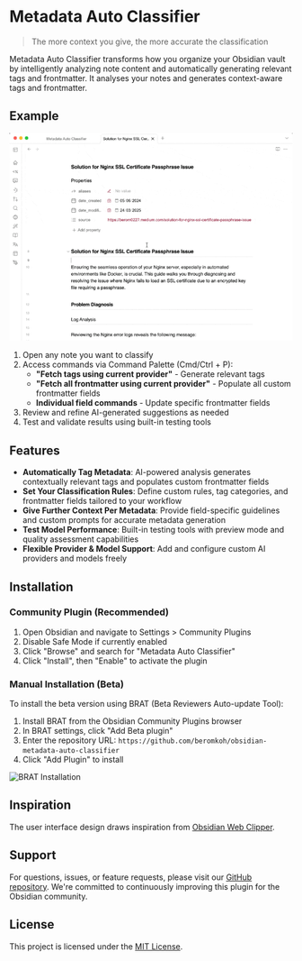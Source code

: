 # Metadata Auto Classifier

> The more context you give, the more accurate the classification

Metadata Auto Classifier transforms how you organize your Obsidian vault by intelligently analyzing note content and automatically generating relevant tags and frontmatter. It analyses your notes and generates context-aware tags and frontmatter.

## Example
![Usage Example](./assets/usecase.gif)

1. Open any note you want to classify
2. Access commands via Command Palette (Cmd/Ctrl + P):
   - **"Fetch tags using current provider"** - Generate relevant tags
   - **"Fetch all frontmatter using current provider"** - Populate all custom frontmatter fields
   - **Individual field commands** - Update specific frontmatter fields
3. Review and refine AI-generated suggestions as needed
4. Test and validate results using built-in testing tools

## Features

- **Automatically Tag Metadata**: AI-powered analysis generates contextually relevant tags and populates custom frontmatter fields
- **Set Your Classification Rules**: Define custom rules, tag categories, and frontmatter fields tailored to your workflow
- **Give Further Context Per Metadata**: Provide field-specific guidelines and custom prompts for accurate metadata generation
- **Test Model Performance**: Built-in testing tools with preview mode and quality assessment capabilities
- **Flexible Provider & Model Support**: Add and configure custom AI providers and models freely

## Installation

### Community Plugin (Recommended)

1. Open Obsidian and navigate to Settings > Community Plugins
2. Disable Safe Mode if currently enabled
3. Click "Browse" and search for "Metadata Auto Classifier"
4. Click "Install", then "Enable" to activate the plugin

### Manual Installation (Beta)

To install the beta version using BRAT (Beta Reviewers Auto-update Tool):

1. Install BRAT from the Obsidian Community Plugins browser
2. In BRAT settings, click "Add Beta plugin"
3. Enter the repository URL: `https://github.com/beromkoh/obsidian-metadata-auto-classifier`
4. Click "Add Plugin" to install

![BRAT Installation](./assets/brat-install.gif)


## Inspiration

The user interface design draws inspiration from [Obsidian Web Clipper](https://obsidian.md/clipper).

## Support

For questions, issues, or feature requests, please visit our [GitHub repository](https://github.com/beromkoh/obsidian-metadata-auto-classifier). We're committed to continuously improving this plugin for the Obsidian community.

## License

This project is licensed under the [MIT License](LICENSE).
